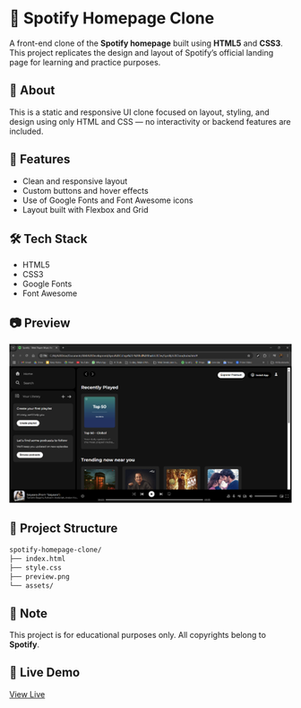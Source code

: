 # 🎵 Spotify Homepage Clone

A front-end clone of the **Spotify homepage** built using **HTML5** and **CSS3**. This project replicates the design and layout of Spotify’s official landing page for learning and practice purposes.

## 📄 About

This is a static and responsive UI clone focused on layout, styling, and design using only HTML and CSS — no interactivity or backend features are included.

## 🚀 Features

- Clean and responsive layout
- Custom buttons and hover effects
- Use of Google Fonts and Font Awesome icons
- Layout built with Flexbox and Grid

## 🛠️ Tech Stack

- HTML5
- CSS3
- Google Fonts
- Font Awesome

## 📷 Preview

![Preview](preview.png)

## 📁 Project Structure

```
spotify-homepage-clone/
├── index.html
├── style.css
├── preview.png
└── assets/
```

## 📌 Note

This project is for educational purposes only. All copyrights belong to **Spotify**.

## 🔗 Live Demo

[View Live](https://aniprogramer.github.io/spotify-homepage-clone/) <!-- Add your hosted site link here if available -->

